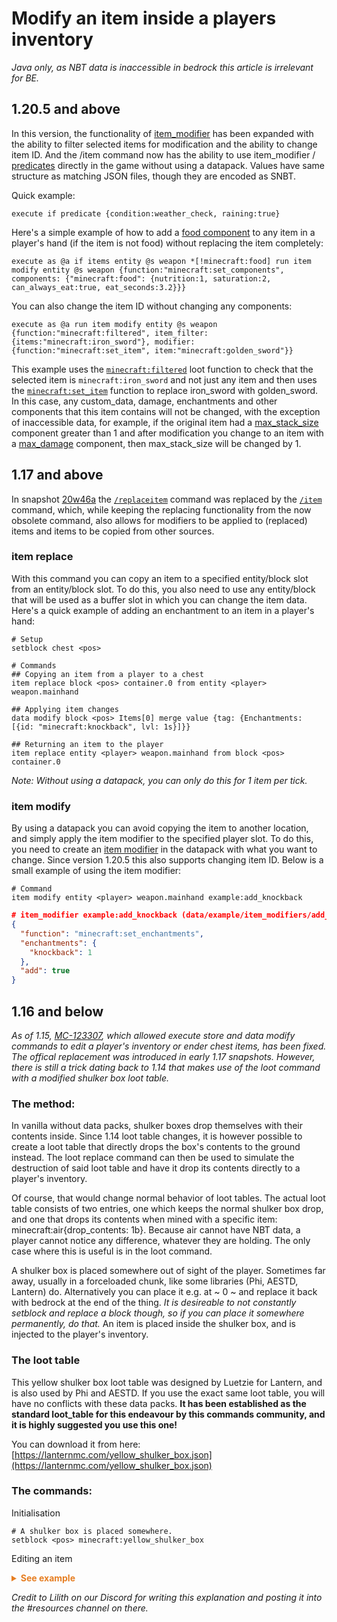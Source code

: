 # Modify an item inside a players inventory

_Java only, as NBT data is inaccessible in bedrock this article is irrelevant for BE._

## 1.20.5 and above

In this version, the functionality of [item_modifier](https://minecraft.wiki/w/Item_modifier) has been expanded with the ability to filter selected items for modification and the ability to change item ID. And the /item command now has the ability to use item_modifier / [predicates](https://minecraft.wiki/w/Predicate) directly in the game without using a datapack. Values have same structure as matching JSON files, though they are encoded as SNBT.

Quick example:

```mcfunction
execute if predicate {condition:weather_check, raining:true}
```

Here's a simple example of how to add a [food component](https://minecraft.wiki/w/Data_component_format#food) to any item in a player's hand (if the item is not food) without replacing the item completely:

```mcfunction
execute as @a if items entity @s weapon *[!minecraft:food] run item modify entity @s weapon {function:"minecraft:set_components", components: {"minecraft:food": {nutrition:1, saturation:2, can_always_eat:true, eat_seconds:3.2}}}
```

You can also change the item ID without changing any components:

```mcfunction
execute as @a run item modify entity @s weapon {function:"minecraft:filtered", item_filter: {items:"minecraft:iron_sword"}, modifier: {function:"minecraft:set_item", item:"minecraft:golden_sword"}}
```

This example uses the [`minecraft:filtered`](https://minecraft.wiki/w/Item_modifier#:~:text=or%20killer_player.-,filtered,-%E2%80%94Applies%20another%20function) loot function to check that the selected item is `minecraft:iron_sword` and not just any item and then uses the [`minecraft:set_item`](https://minecraft.wiki/w/Item_modifier#:~:text=is%20selected%20randomly.-,set_item,-%E2%80%94Replaces%20item%20type) function to replace iron_sword with golden_sword. In this case, any custom_data, damage, enchantments and other components that this item contains will not be changed, with the exception of inaccessible data, for example, if the original item had a [max_stack_size](https://minecraft.wiki/w/Data_component_format#max_stack_size) component greater than 1 and after modification you change to an item with a [max_damage](https://minecraft.wiki/w/Data_component_format#max_damage) component, then max_stack_size will be changed by 1.

## 1.17 and above

In snapshot [20w46a](https://www.minecraft.net/article/minecraft-snapshot-20w46a) the [`/replaceitem`](https://minecraft.wiki/w/Commands/replaceitem) command was replaced by the [`/item`](https://minecraft.wiki/Commands/item) command, which, while keeping the replacing functionality from the now obsolete command, also allows for modifiers to be applied to (replaced) items and items to be copied from other sources.

### item replace

With this command you can copy an item to a specified entity/block slot from an entity/block slot. To do this, you also need to use any entity/block that will be used as a buffer slot in which you can change the item data.
Here's a quick example of adding an enchantment to an item in a player's hand:

```mcfunction
# Setup
setblock chest <pos>

# Commands
## Copying an item from a player to a chest
item replace block <pos> container.0 from entity <player> weapon.mainhand

## Applying item changes
data modify block <pos> Items[0] merge value {tag: {Enchantments: [{id: "minecraft:knockback", lvl: 1s}]}}

## Returning an item to the player
item replace entity <player> weapon.mainhand from block <pos> container.0
```

_Note: Without using a datapack, you can only do this for 1 item per tick._

### item modify

By using a datapack you can avoid copying the item to another location, and simply apply the item modifier to the specified player slot. To do this, you need to create an [item modifier](https://minecraft.wiki/w/Item_modifier) in the datapack with what you want to change. Since version 1.20.5 this also supports changing item ID.
Below is a small example of using the item modifier:

```mcfunction
# Command
item modify entity <player> weapon.mainhand example:add_knockback
```
```json
# item_modifier example:add_knockback (data/example/item_modifiers/add_knockback.json)
{
  "function": "minecraft:set_enchantments",
  "enchantments": {
    "knockback": 1
  },
  "add": true
}
```

## 1.16 and below

_As of 1.15, [MC-123307](https://bugs.mojang.com/browse/MC-123307), which allowed execute store and data modify commands to edit a player's inventory or ender chest items, has been fixed. The offical replacement was introduced in early 1.17 snapshots. However, there is still a trick dating back to 1.14 that makes use of the loot command with a modified shulker box loot table._

### The method:

In vanilla without data packs, shulker boxes drop themselves with their contents inside. Since 1.14 loot table changes, it is however possible to create a loot table that directly drops the box's contents to the ground instead. The loot replace command can then be used to simulate the destruction of said loot table and have it drop its contents directly to a player's inventory.  

Of course, that would change normal behavior of loot tables. The actual loot table consists of two entries, one which keeps the normal shulker box drop, and one that drops its contents when mined with a specific item: minecraft:air{drop_contents: 1b}. Because air cannot have NBT data, a player cannot notice any difference, whatever they are holding. The only case where this is useful is in the loot command.  

A shulker box is placed somewhere out of sight of the player. Sometimes far away, usually in a forceloaded chunk, like some libraries (Phi, AESTD, Lantern) do. Alternatively you can place it e.g. at ~ 0 ~ and replace it back with bedrock at the end of the thing. _It is desireable to not constantly setblock and replace a block though, so if you can place it somewhere permanently, do that._ An item is placed inside the shulker box, and is injected to the player's inventory.

### The loot table

This yellow shulker box loot table was designed by Luetzie for Lantern, and is also used by Phi and AESTD. If you use the exact same loot table, you will have no conflicts with these data packs. **It has been established as the standard loot_table for this endeavour by this commands community, and it is highly suggested you use this one!**

You can download it from here: [https://lanternmc.com/yellow_shulker_box.json](https://lanternmc.com/yellow_shulker_box.json)

### The commands:

Initialisation 

```mcfunction
# A shulker box is placed somewhere.
setblock <pos> minecraft:yellow_shulker_box
```

Editing an item

<details markdown="1">
  <summary style="color: #e67e22; font-weight: bold;">See example</summary>

```mcfunction
# First, we copy the item to a storage.
data modify storage lilith:example Item set from entity <player> SelectedItem

# We can now modify what we want about the item here. Its 'Slot' is set to 0.
data modify storage lilith:example Item merge value {tag: {Enchantments: [{id: "minecraft:knockback", lvl: 1s}]}}
data modify storage lilith:example Item.Slot set value 0b

# Third, we copy the storage item to the shulker box. Because 'Slot' is 0, the item will be in the first slot.
data modify block <pos> Items append from storage lilith:example Item

# Then, we move the shulker box item back to the player's inventory.
loot replace entity <player> weapon.mainhand 1 mine <pos> minecraft:air{drop_contents: 1b}
```
</details>

_Credit to Lilith on our Discord for writing this explanation and posting it into the #resources channel on there._
